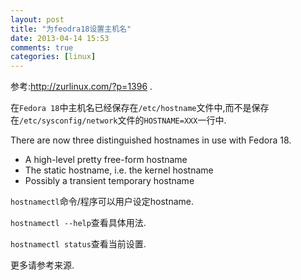 ```yaml
---
layout: post
title: "为feodra18设置主机名"
date: 2013-04-14 15:53
comments: true
categories: [linux]
---
```

参考:<http://zurlinux.com/?p=1396> .
 
在`Fedora 18`中主机名已经保存在`/etc/hostname`文件中,而不是保存在`/etc/sysconfig/network`文件的`HOSTNAME=XXX`一行中.

There are now three distinguished hostnames in use with Fedora 18.

* A high-level pretty free-form hostname
* The static hostname, i.e. the kernel hostname
* Possibly a transient temporary hostname

`hostnamectl`命令/程序可以用户设定hostname.
	
`hostnamectl --help`查看具体用法.

`hostnamectl status`查看当前设置.

更多请参考来源.

